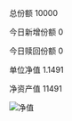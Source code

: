 总份额 10000 

今日新增份额 0

今日赎回份额 0
 
单位净值 1.1491
 
净资产值 11491

![净值](https://github.com/kanuha/BTC/blob/master/%E6%AF%8F%E6%97%A5%E5%87%80%E5%80%BC/pic/%E5%9F%BA%E9%87%9120191105.jpg)
